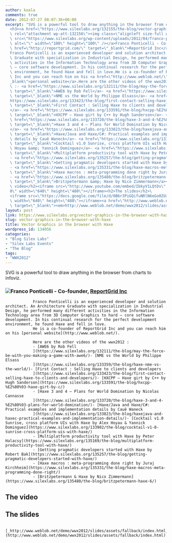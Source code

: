 ```yaml
---
author: koala
comments: true
date: 2012-07-27 08:07:36+00:00
excerpt: "SVG is a powerful tool to draw anything in the browser from charts to infoviz.\
  <h3><a href=\"https://www.silexlabs.org/132155/the-blog/vector-graphics-in-the-browser-with-haxe-2/attachment/franco-ponticelli/\"\
  \ rel=\"attachment wp-att-132156\"><img class=\"alignleft size-full wp-image-132156\"\
  \ src=\"https://www.silexlabs.org/wp-content/uploads/2012/04/franco-ponticelli1.jpg\"\
  \ alt=\"\" width=\"100\" height=\"100\" /></a>Franco Ponticelli - Co-founder, <a\
  \ href=\"http://reportgrid.com/\" target=\"_blank\">ReportGrid Inc</a></h3>\
  Franco Ponticelli is an experienced developer and solution architect. An Architecture\
  \ Graduate with specialization in Industrial Design, he performed many different\
  \ activities in the Information Technology area from 3D Computer Graphics to hard\
  \ – core software development. In his continual research for the perfect development\
  \ environment, he found Haxe and fell in love.He is a co-founder of ReportGrid\
  \ Inc and you can reach him on his <a href=\"http://www.weblob.net/\" target=\"\
  _blank\">personal website</a>.Here are the other videos of the wwx2012\
  \ :- <a href=\"https://www.silexlabs.org/132111/the-blog/may-the-force-be-with-you-making-a-game-with-awe6/\"\
  \ target=\"_blank\">AWE6 by Rob Fell</a>- <a href=\"https://www.silexlabs.org/133359/the-blog/haxe-nme-vs-the-world/\"\
  \ target=\"_blank\">NME vs the World by Philippe Elsass</a>- <a href=\"\
  https://www.silexlabs.org/133423/the-blog/first-contact-selling-haxe-to-clients-and-developers/\"\
  \ target=\"_blank\">First Contact : Selling Haxe to clients and developers\
  </a>- <a href=\"https://www.silexlabs.org/133591/the-blog/hxcpp-%E2%80%93-haxe-girt-by-c/\"\
  \ target=\"_blank\">HXCPP – Haxe girt by C++ by Hugh Sanderson</a>- <a\
  \ href=\"https://www.silexlabs.org/133720/the-blog/haxe-3-and-4-%E2%80%93-plans-for-world-domination/\"\
  \ target=\"_blank\">Haxe 3 and 4 – Plans for World Domination by Nicolas Cannasse\
  </a>- <a href=\"https://www.silexlabs.org/133823/the-blog/haxejava-and-haxec-practical-examples-and-implementation-details/\"\
  \ target=\"_blank\">Haxe/Java and Haxe/C#: Practical examples and implementation\
  \ details by Cauê Waneck</a>- <a href=\"https://www.silexlabs.org/133902/the-blog/cocktail-v1-0-sunrise-cross-platform-uis-with-haxe/\"\
  \ target=\"_blank\">Cocktail v1.0 Sunrise, cross platform UIs with Haxe by Alex\
  \ Hoyau &amp; Yannick Dominguez</a>- <a href=\"https://www.silexlabs.org/135169/the-blog/multiplatform-productivity-tool-with-haxe/\"\
  \ target=\"_blank\">Multiplatform productivity tool with Haxe by Peter Halacsy</a>\
  - <a href=\"https://www.silexlabs.org/135257/the-blog/getting-pragmatic-developers-started-with-haxe/\"\
  \ target=\"_blank\">Getting pragmatic developers started with Haxe by Robert Bak</a>\
  - <a href=\"https://www.silexlabs.org/135331/the-blog/haxe-macros-meta-programming-done-right/\"\
  \ target=\"_blank\">Haxe macros : meta-programming done right by Juraj Kirchheim</a>\
  - <a href=\"https://www.silexlabs.org/135480/the-blog/britzpetermann-haxe-6/\"\
  \ target=\"_blank\">Britzpetermann &amp; Haxe by Nico Zimmermann</a><h2>The\
  \ video</h2><iframe src=\"http://www.youtube.com/embed/IbkyV1LQtDs\" frameborder=\"\
  0\" width=\"640\" height=\"480\"></iframe><h2>The slides</h2>\
  <iframe src=\"https://docs.google.com/file/d/0B6r3PiGQifuNRlN6eGo0ZUxGTFk/preview\"\
  \ width=\"640\" height=\"480\"></iframe><a href=\"http://www.weblob.net/demo/wwx2012/slides/assets/fallback/index.html\"\
  \ target=\"_blank\"><em>http://www.weblob.net/demo/wwx2012/slides/assets/fallback/index.html</em></a>"
layout: post
link: https://www.silexlabs.org/vector-graphics-in-the-browser-with-haxe/
slug: vector-graphics-in-the-browser-with-haxe
title: Vector Graphics in the browser with Haxe
wordpress_id: 134056
categories:
- "Blog Silex Labs"
- "Silex Labs Events"
- "The Blog"
tags:
- "WWX2012"
---
```


SVG is a powerful tool to draw anything in the browser from charts to infoviz.


### [![](https://www.silexlabs.org/wp-content/uploads/2012/04/franco-ponticelli1.jpg)](https://www.silexlabs.org/132155/the-blog/vector-graphics-in-the-browser-with-haxe-2/attachment/franco-ponticelli/)Franco Ponticelli - Co-founder, [ReportGrid Inc](http://reportgrid.com/)


				Franco Ponticelli is an experienced developer and solution architect. An Architecture Graduate with specialization in Industrial Design, he performed many different activities in the Information Technology area from 3D Computer Graphics to hard – core software development. In his continual research for the perfect development environment, he found Haxe and fell in love.
				He is a co-founder of ReportGrid Inc and you can reach him on his [personal website](http://www.weblob.net/).

				Here are the other videos of the wwx2012 :
				- [AWE6 by Rob Fell
				](https://www.silexlabs.org/132111/the-blog/may-the-force-be-with-you-making-a-game-with-awe6/)- [NME vs the World by Philippe Elsass
				](https://www.silexlabs.org/133359/the-blog/haxe-nme-vs-the-world/)- [First Contact : Selling Haxe to clients and developers
				](https://www.silexlabs.org/133423/the-blog/first-contact-selling-haxe-to-clients-and-developers/)- [HXCPP – Haxe girt by C++ by Hugh Sanderson](https://www.silexlabs.org/133591/the-blog/hxcpp-%E2%80%93-haxe-girt-by-c/)
				- [Haxe 3 and 4 – Plans for World Domination by Nicolas Cannasse
				](https://www.silexlabs.org/133720/the-blog/haxe-3-and-4-%E2%80%93-plans-for-world-domination/)- [Haxe/Java and Haxe/C#: Practical examples and implementation details by Cauê Waneck
				](https://www.silexlabs.org/133823/the-blog/haxejava-and-haxec-practical-examples-and-implementation-details/)- [Cocktail v1.0 Sunrise, cross platform UIs with Haxe by Alex Hoyau & Yannick Dominguez](https://www.silexlabs.org/133902/the-blog/cocktail-v1-0-sunrise-cross-platform-uis-with-haxe/)
				- [Multiplatform productivity tool with Haxe by Peter Halacsy](https://www.silexlabs.org/135169/the-blog/multiplatform-productivity-tool-with-haxe/)
				- [Getting pragmatic developers started with Haxe by Robert Bak](https://www.silexlabs.org/135257/the-blog/getting-pragmatic-developers-started-with-haxe/)
				- [Haxe macros : meta-programming done right by Juraj Kirchheim](https://www.silexlabs.org/135331/the-blog/haxe-macros-meta-programming-done-right/)
				- [Britzpetermann & Haxe by Nico Zimmermann](https://www.silexlabs.org/135480/the-blog/britzpetermann-haxe-6/)


## The video





## The slides




				[_http://www.weblob.net/demo/wwx2012/slides/assets/fallback/index.html_](http://www.weblob.net/demo/wwx2012/slides/assets/fallback/index.html)
